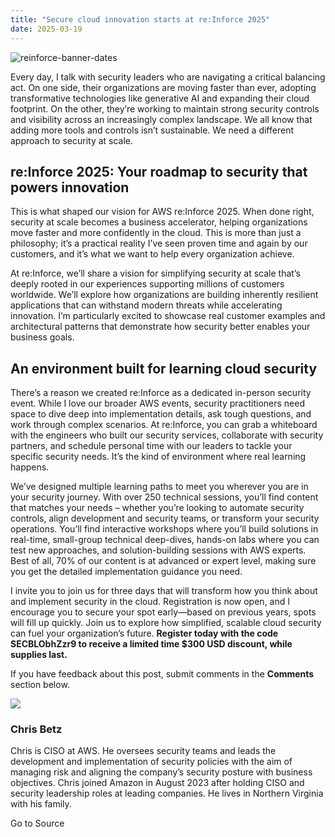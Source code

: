 ```yaml
---
title: "Secure cloud innovation starts at re:Inforce 2025"
date: 2025-03-19
---
```


![reinforce-banner-dates](https://d2908q01vomqb2.cloudfront.net/22d200f8670dbdb3e253a90eee5098477c95c23d/2025/03/13/reinforce-banner-dates.png)

Every day, I talk with security leaders who are navigating a critical balancing act. On one side, their organizations are moving faster than ever, adopting transformative technologies like generative AI and expanding their cloud footprint. On the other, they’re working to maintain strong security controls and visibility across an increasingly complex landscape. We all know that adding more tools and controls isn’t sustainable. We need a different approach to security at scale.

## re:Inforce 2025: Your roadmap to security that powers innovation

This is what shaped our vision for AWS re:Inforce 2025. When done right, security at scale becomes a business accelerator, helping organizations move faster and more confidently in the cloud. This is more than just a philosophy; it’s a practical reality I’ve seen proven time and again by our customers, and it’s what we want to help every organization achieve.

At re:Inforce, we’ll share a vision for simplifying security at scale that’s deeply rooted in our experiences supporting millions of customers worldwide. We’ll explore how organizations are building inherently resilient applications that can withstand modern threats while accelerating innovation. I’m particularly excited to showcase real customer examples and architectural patterns that demonstrate how security better enables your business goals.

## An environment built for learning cloud security

There’s a reason we created re:Inforce as a dedicated in-person security event. While I love our broader AWS events, security practitioners need space to dive deep into implementation details, ask tough questions, and work through complex scenarios. At re:Inforce, you can grab a whiteboard with the engineers who built our security services, collaborate with security partners, and schedule personal time with our leaders to tackle your specific security needs. It’s the kind of environment where real learning happens.

We’ve designed multiple learning paths to meet you wherever you are in your security journey. With over 250 technical sessions, you’ll find content that matches your needs – whether you’re looking to automate security controls, align development and security teams, or transform your security operations. You’ll find interactive workshops where you’ll build solutions in real-time, small-group technical deep-dives, hands-on labs where you can test new approaches, and solution-building sessions with AWS experts. Best of all, 70% of our content is at advanced or expert level, making sure you get the detailed implementation guidance you need.

I invite you to join us for three days that will transform how you think about and implement security in the cloud. Registration is now open, and I encourage you to secure your spot early—based on previous years, spots will fill up quickly. Join us to explore how simplified, scalable cloud security can fuel your organization’s future. **Register today with the code SECBLObhZzr9 to receive a limited time $300 USD discount, while supplies last.**

If you have feedback about this post, submit comments in the **Comments** section below.

![](https://d2908q01vomqb2.cloudfront.net/22d200f8670dbdb3e253a90eee5098477c95c23d/2024/03/26/chris_betz_120x160.png)

### Chris Betz

Chris is CISO at AWS. He oversees security teams and leads the development and implementation of security policies with the aim of managing risk and aligning the company’s security posture with business objectives. Chris joined Amazon in August 2023 after holding CISO and security leadership roles at leading companies. He lives in Northern Virginia with his family.

Go to Source
